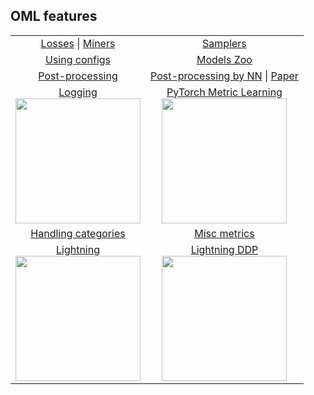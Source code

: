 ## OML features

<table style="width: 100%; border-collapse: collapse; border-spacing: 0; margin: 0; padding: 0;">
  <tr>
    <td style="text-align: center;">
    <a href="https://open-metric-learning.readthedocs.io/en/latest/contents/losses.html"> Losses</a> |
    <a href="https://open-metric-learning.readthedocs.io/en/latest/contents/miners.html"> Miners</a>
    </td>
    <td style="text-align: center;">
    <a href="https://open-metric-learning.readthedocs.io/en/latest/contents/samplers.html"> Samplers</a>
    </td>
  </tr>
  <tr>
    <td style="text-align: center;"><a href="https://github.com/OML-Team/open-metric-learning/tree/main/pipelines/">Using configs</a></td>
    <td style="text-align: center;"><a href="https://github.com/OML-Team/open-metric-learning/tree/docs?tab=readme-ov-file#zoo">Models Zoo</a></td>
  </tr>
  <tr>
    <td style="text-align: center;"><a href="https://open-metric-learning.readthedocs.io/en/latest/postprocessing/postprocessing/postprocessing_home.html#algorithmic-postprocessing">Post-processing</a></td>
    <td style="text-align: center;">
    <a href="https://open-metric-learning.readthedocs.io/en/latest/postprocessing/python_examples.html">Post-processing by NN</a> |
    <a href="https://github.com/OML-Team/open-metric-learning/tree/main/pipelines/postprocessing/pairwise_postprocessing">Paper</a>
    </td>
  </tr>
  <tr>
    <td style="text-align: center;">
        <a href="https://open-metric-learning.readthedocs.io/en/latest/oml/logging.html#">Logging</a><br>
        <img src="https://i.ibb.co/grHDh4C/logging.png" height="200">
    </td>
    <td style="text-align: center;">
        <a href="https://open-metric-learning.readthedocs.io/en/latest/feature_extraction/python_examples.html#usage-with-pytorch-metric-learning">PyTorch Metric Learning</a><br>
        <img src="https://i.ibb.co/3dVkkHV/PML.png" height="200">
    </td>
  </tr>
  <tr>
    <td style="text-align: center;"><a href="https://open-metric-learning.readthedocs.io/en/latest/feature_extraction/python_examples.html#handling-categories">Handling categories</a></td>
    <td style="text-align: center;"><a href="https://open-metric-learning.readthedocs.io/en/latest/contents/metrics.html">Misc metrics</a></td>
  </tr>
  <tr>
    <td style="text-align: center;">
        <a href="https://open-metric-learning.readthedocs.io/en/latest/feature_extraction/python_examples.html#usage-with-pytorch-lightning">Lightning</a><br>
        <img src="https://i.ibb.co/bgqZMQg/1.png" height="200">
    </td>
    <td style="text-align: center;">
        <a href="https://open-metric-learning.readthedocs.io/en/latest/feature_extraction/python_examples.html#usage-with-pytorch-lightning">Lightning DDP</a><br>
        <img src="https://i.ibb.co/f04QFMr/image.png" height="200">
    </td>
  </tr>
</table>
